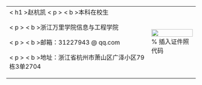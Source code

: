<table border="0">
   <tr>
    <td width="75%">
      < h1 >赵杭凯</h1>
      <   p   >   <   b   >本科在校生</b></p>
      <      p      >      <      b      >浙江万里学院信息与工程学院</b></p>
      <       p       >       <       b       >邮箱：31227943 @ qq.com</b></p>
       <               p               >               <               b               >地址：浙江省杭州市萧山区广泽小区79栋3单2704</b></p>
      </td>
    <td width="25%">
      <img src="/zhengjianzhao.jpg" width="100%">      % 插入证件照代码
    </td>
  </tr>
</table>
